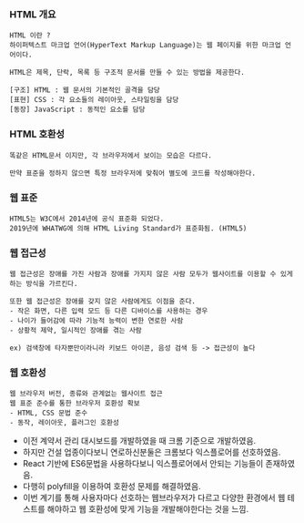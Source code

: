 ### HTML 개요 

    HTML 이란 ?
    하이퍼텍스트 마크업 언어(HyperText Markup Language)는 웹 페이지를 위한 마크업 언어이다.
    
    HTML은 제목, 단락, 목록 등 구조적 문서를 만들 수 있는 방법을 제공한다.
    
    [구조] HTML : 웹 문서의 기본적인 골격을 담당  
    [표현] CSS : 각 요소들의 레이아웃, 스타일링을 담당  
    [동장] JavaScript : 동적인 요소를 담당

### HTML 호환성 

    똑같은 HTML문서 이지만, 각 브라우저에서 보이는 모습은 다르다.
    
    만약 표준을 정하지 않으면 특정 브라우저에 맞춰어 별도에 코드를 작성해야한다.

### 웹 표준 

    HTML5는 W3C에서 2014년에 공식 표준화 되었다.
    2019년에 WHATWG에 의해 HTML Living Standard가 표준화됨. (HTML5)

### 웹 접근성 

    웹 접근성은 장애를 가진 사람과 장애를 가지지 않은 사람 모두가 웹사이트를 이용할 수 있게 하는 방식을 가르킨다.
    
    또한 웹 접근성은 장애를 갖지 않은 사람에게도 이점을 준다.
    - 작은 화면, 다른 입력 모드 등 다른 디바이스를 사용하는 경우
    - 나이가 들어감에 따라 기능적 능력이 변한 연로한 사람
    - 상황적 제약, 일시적인 장애를 겪는 사람
    
    ex) 검색창에 타자뿐만이라니라 키보드 아이콘, 음성 검색 등 -> 접근성이 높다

### 웹 호환성

    웹 브라우저 버전, 종류와 관계없는 웹사이트 접근
    웹 표준 준수를 통한 브라우저 호환성 확보
    - HTML, CSS 문법 준수
    - 동작, 레이아웃, 플러그인 호환성 

* 이전 계약서 관리 대시보드를 개발하였을 때 크롬 기준으로 개발하였음.
* 하지만 건설 업종이다보니 연로하신분둘은 크롬보다 익스플로어를 선호하였음.
* React 기반에 ES6문법을 사용하다보니 익스플로어에서 안되는 기능들이 존재하였음.
* 다행히 polyfill을 이용하여 호환성 문제를 해결하였음.
* 이번 계기를 통해 사용자마다 선호하는 웹브라우저가 다르고 다양한 환경에서 웹 테스트를 해야하고 웹 호환성에 맞게 기능을 개발해야한다는 것을 느낌.

